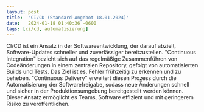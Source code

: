 ```yaml
---
layout: post
title:  "CI/CD (Standard-Angebot 18.01.2024)"
date:   2024-01-18 01:40:36 -0600
tags: [ci/cd, automatisierung]
---
```


CI/CD ist ein Ansatz in der Softwareentwicklung, der darauf abzielt, Software-Updates schneller und zuverlässiger bereitzustellen. "Continuous Integration" bezieht sich auf das regelmäßige Zusammenführen von Codeänderungen in einem zentralen Repository, gefolgt von automatisierten Builds und Tests. Das Ziel ist es, Fehler frühzeitig zu erkennen und zu beheben. "Continuous Delivery" erweitert diesen Prozess durch die Automatisierung der Softwarefreigabe, sodass neue Änderungen schnell und sicher in der Produktionsumgebung bereitgestellt werden können. Dieser Ansatz ermöglicht es Teams, Software effizient und mit geringerem Risiko zu veröffentlichen.
